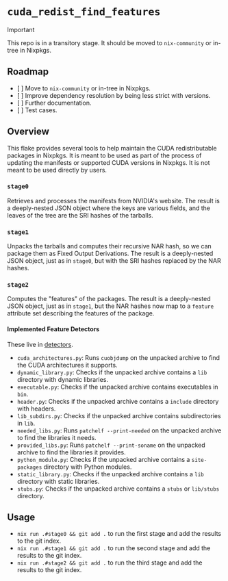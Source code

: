 # `cuda_redist_find_features`

> [!IMPORTANT]
> This repo is in a transitory stage. It should be moved to `nix-community` or in-tree in Nixpkgs.

## Roadmap

- \[ \] Move to `nix-community` or in-tree in Nixpkgs.
- \[ \] Improve dependency resolution by being less strict with versions.
- \[ \] Further documentation.
- \[ \] Test cases.

## Overview

This flake provides several tools to help maintain the CUDA redistributable packages in Nixpkgs. It is meant to be used as part of the process of updating the manifests or supported CUDA versions in Nixpkgs. It is not meant to be used directly by users.

### `stage0`

Retrieves and processes the manifests from NVIDIA's website. The result is a deeply-nested JSON object where the keys are various fields, and the leaves of the tree are the SRI hashes of the tarballs.

### `stage1`

Unpacks the tarballs and computes their recursive NAR hash, so we can package them as Fixed Output Derivations. The result is a deeply-nested JSON object, just as in `stage0`, but with the SRI hashes replaced by the NAR hashes.

### `stage2`

Computes the "features" of the packages. The result is a deeply-nested JSON object, just as in `stage1`, but the NAR hashes now map to a `feature` attribute set describing the features of the package.

#### Implemented Feature Detectors

These live in [detectors](./nix/packages/cuda-redist-feature-detector/cuda_redist_feature_detector/detectors).

- `cuda_architectures.py`: Runs `cuobjdump` on the unpacked archive to find the CUDA architectures it supports.
- `dynamic_library.py`: Checks if the unpacked archive contains a `lib` directory with dynamic libraries.
- `executable.py`: Checks if the unpacked archive contains executables in `bin`.
- `header.py`: Checks if the unpacked archive contains a `include` directory with headers.
- `lib_subdirs.py`: Checks if the unpacked archive contains subdirectories in `lib`.
- `needed_libs.py`: Runs `patchelf --print-needed` on the unpacked archive to find the libraries it needs.
- `provided_libs.py`: Runs `patchelf --print-soname` on the unpacked archive to find the libraries it provides.
- `python_module.py`: Checks if the unpacked archive contains a `site-packages` directory with Python modules.
- `static_library.py`: Checks if the unpacked archive contains a `lib` directory with static libraries.
- `stubs.py`: Checks if the unpacked archive contains a `stubs` or `lib/stubs` directory.

## Usage

- `nix run .#stage0 && git add .` to run the first stage and add the results to the git index.
- `nix run .#stage1 && git add .` to run the second stage and add the results to the git index.
- `nix run .#stage2 && git add .` to run the third stage and add the results to the git index.
